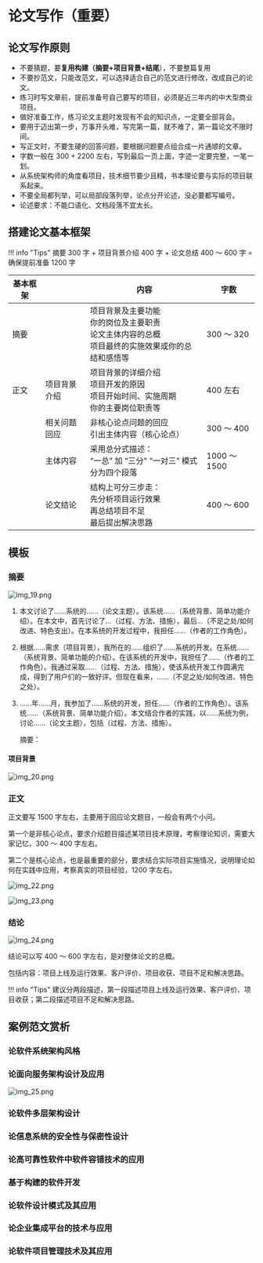 # 论文写作（重要）

## 论文写作原则

* 不要猜题，要**复用构建（摘要+项目背景+结尾**），不要整篇复用
* 不要抄范文，只能改范文，可以选择适合自己的范文进行修改，改成自己的论文。
* 练习时写文章前，提前准备号自己要写的项目，必须是近三年内的中大型商业项目。
* 做好准备工作，练习论文主题时发现有不会的知识点，一定要全部背会。
* 要用于迈出第一步，万事开头难，写完第一篇，就不难了，第一篇论文不限时间。
* 写正文时，不要生硬的回答问题，要根据问题要点组合成一片通顺的文章。
* 字数一般在 300 + 2200 左右，写到最后一页上面，字迹一定要完整，一笔一划。
* 从系统架构师的角度看项目，技术细节要少且精，书本理论要与实际的项目联系起来。
* 不要全局都列举，可以局部段落列举，论点分开论述，没必要都写编号。
* 论述要求：不能口语化、文档段落不宜太长。

## 搭建论文基本框架

!!! info "Tips"
    摘要 300 字 + 项目背景介绍 400 字 + 论文总结 400 ～ 600 字 = 确保提前准备 1200 字

| 基本框架 |        | 内容                                                           | 字数          |
|------|--------|--------------------------------------------------------------|-------------|
| 摘要   |        | 项目背景及主要功能<br/>你的岗位及主要职责<br/>论文主体内容的总概<br/>项目最终的实施效果或你的总结和感悟等 | 300 ～ 320   |
| 正文   | 项目背景介绍 | 项目背景的详细介绍<br/>项目开发的原因<br/>项目开始时间、实施周期<br/>你的主要岗位职责等          | 400 左右      |
|      | 相关问题回应 | 非核心论点问题的回应<br/>引出主体内容（核心论点）                                  | 300 ～ 400   |
|      | 主体内容   | 采用总分式描述：<br/>“一总” 加 “三分” “一对三” 模式<br/>分为四个段落                 | 1000 ～ 1500 |
|      | 论文结论   | 结构上可分三步走：<br/>先分析项目运行效果<br/>再总结项目不足<br/>最后提出解决思路             | 400 ～ 600   |

## 模板

### 摘要

![img_19.png](images/image-57.png)

1. 本文讨论了......系统的......（论文主题）。该系统......（系统背景、简单功能介绍）。在本文中，首先讨论了...（过程、方法、措施），最后...（不足之处/如何改进、特色支出）。在本系统的开发过程中，我担任......（作者的工作角色）。
2. 根据......需求（项目背景），我所在的......组织了......系统的开发。在系统......（系统背景、简单功能的介绍）。在该系统的开发中，我担任了......（作者的工作角色）。我通过采取......（过程、方法、措施），使该系统开发工作圆满完成，得到了用户们的一致好评。但现在看来，......（不足之处/如何改进、特色之处）。
3. ......年......月，我参加了......系统的开发，担任......（作者的工作角色）。该系统......（系统背景、简单功能介绍）。本文结合作者的实践，以......系统为例，讨论......（论文主题），包括（过程、方法、措施）。


    摘要：


#### 项目背景

![img_20.png](images/image-58.png)

### 正文

正文要写 1500 字左右，主要用于回应论文题目，一般会有两个小问。

第一个是非核心论点，要求介绍题目描述某项目技术原理，考察理论知识，需要大家记忆，300 ～ 400 字左右。

第二个是核心论点，也是最重要的部分，要求结合实际项目实施情况，说明理论如何在实践中应用，考察真实的项目经验，1200 字左右。

![img_22.png](images/image-60.png)

![img_23.png](images/image-61.png)

### 结论

![img_24.png](images/image-62.png)

结论可以写 400 ～ 600 字左右，是对整体论文的总概。

包括内容：项目上线及运行效果、客户评价、项目收获、项目不足和解决思路。

!!! info "Tips"
    建议分两段描述，第一段描述项目上线及运行效果、客户评价、项目收获；第二段描述项目不足和解决思路。

## 案例范文赏析

### 论软件系统架构风格

### 论面向服务架构设计及应用

![img_25.png](images/image-63.png)

### 论软件多层架构设计

### 论信息系统的安全性与保密性设计

### 论高可靠性软件中软件容错技术的应用

### 基于构建的软件开发

### 论软件设计模式及其应用

### 论企业集成平台的技术与应用

### 论软件项目管理技术及其应用